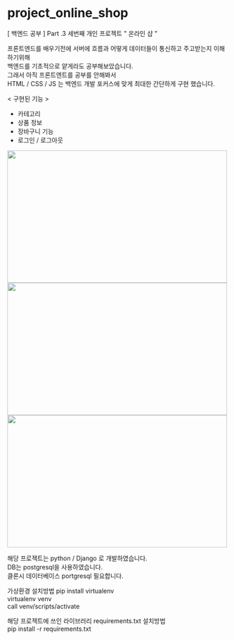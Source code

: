 # project_online_shop
[ 백엔드 공부 ] Part .3 세번째 개인 프로젝트 " 온라인 샵 "  

프론트엔드를 배우기전에 서버에 흐름과 어떻게 데이터들이 통신하고 주고받는지 이해하기위해  
백엔드를 기초적으로 얕게라도 공부해보았습니다.  
그래서 아직 프론트엔트를 공부를 안해봐서  
HTML / CSS / JS 는 백엔드 개발 포커스에 맞게 최대한 간단하게 구현 했습니다.  

< 구현된 기능 >

- 카테고리
- 상품 정보
- 장바구니 기능
- 로그인 / 로그아웃 

<img src="https://user-images.githubusercontent.com/76981768/106841705-f215f000-66e5-11eb-8f32-8c9bcf957d31.png" width="500" height="300">
<img src="https://user-images.githubusercontent.com/7698  1768/106841697-ef1aff80-66e5-11eb-80c1-b0d5ec23faeb.png" width="500" height="300">
<img src="https://user-images.githubusercontent.com/76981768/106841711-f3471d00-66e5-11eb-9b9a-e6bd9972385b.png" width="500" height="300">


해당 프로젝트는 python / Django 로 개발하였습니다.  
DB는 postgresql을 사용하였습니다.  
클론시 데이터베이스 portgresql 필요합니다.  

가상환경 설치방법 pip install virtualenv  
virtualenv venv  
call venv/scripts/activate  

해당 프로젝트에 쓰인 라이브러리 requirements.txt 설치방법  
pip install -r requirements.txt  
